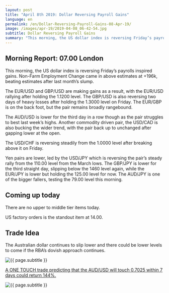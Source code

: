 ```yaml
---
layout: post
title: "April 8th 2019: Dollar Reversing Payroll Gains"
language: en
permalink: /en/Dollar-Reversing-Payroll-Gains-08-Apr-19/
image: /images/apr-19/2019-04-08_06-42-54.jpg
subtitle: Dollar Reversing Payroll Gains
summary: "This morning, the US dollar index is reversing Friday’s payrolls inspired gains. Non-Farm Employment Change came in above estimates at +196k, beating estimates after last month’s slump. The EUR/USD and GBP/USD are making gains as a result, with the EUR/USD rallying after holding the 1.1200 level"
---
```

## Morning Report: 07.00 London

This morning, the US dollar index is reversing Friday’s payrolls inspired gains. Non-Farm Employment Change came in above estimates at +196k, beating estimates after last month’s slump. 

The EUR/USD and GBP/USD are making gains as a result, with the EUR/USD rallying after holding the 1.1200 level. The GBP/USD is also reversing two days of heavy losses after holding the 1.3000 level on Friday. The EUR/GBP is on the back foot, but the pair remains broadly rangebound. 

The AUD/USD is lower for the third day in a row though as the pair struggles to best last week’s highs. Another commodity driven pair, the USD/CAD is also bucking the wider trend, with the pair back up to unchanged after gapping lower at the open. 

The USD/CHF is reversing steadily from the 1.0000 level after breaking above it on Friday. 

Yen pairs are lower, led by the USD/JPY which is reversing the pair’s steady rally from the 110.00 level from the March lows. The GBP/JPY is lower for the third straight day, slipping below the 1460 level again, while the EUR/JPY is lower but holding the 125.00 level for now. The AUD/JPY is one of the bigger fallers, testing the 79.00 level this morning. 

## Coming up today

There are no upper to middle tier items today. 

US factory orders is the standout item at 14.00. 

## Trade Idea

The Australian dollar continues to slip lower and there could be lower levels to come if the RBA’s dovish approach continues.

<img class="post-image" src="{{ site.url }}/images/apr-19/2019-04-08_06-42-54.jpg" alt="{{ page.subtitle }}" title="{{ page.subtitle }}">

<a href="%LINK%%?currency=GBP&market=forex&underlying=frxAUDUSD&formname=touchnotouch&duration_amount=7&duration_units=d&amount=10&amount_type=stake&expiry_type=duration&barrier=0.7025" target="_blank" rel="noopener noreferrer nofollow">A ONE TOUCH trade predicting that the AUD/USD will touch 0.7025 within 7 days could return 144%.</a>

<img class="post-image" src="{{ site.url }}/images/apr-19/2019-04-08_06-37-19.jpg" alt="{{ page.subtitle }}" title="{{ page.subtitle }}">